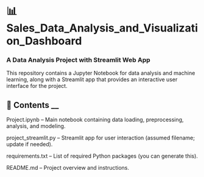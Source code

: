# 📊 Sales_Data_Analysis_and_Visualization_Dashboard
### A Data Analysis Project with Streamlit Web App
This repository contains a Jupyter Notebook for data analysis and machine learning, along with a Streamlit app that provides an interactive user interface for the project.

## 📁 Contents __
Project.ipynb – Main notebook containing data loading, preprocessing, analysis, and modeling.

project_streamlit.py – Streamlit app for user interaction (assumed filename; update if needed).

requirements.txt – List of required Python packages (you can generate this).

README.md – Project overview and instructions.
